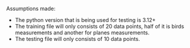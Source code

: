 Assumptions made:
- The python version that is being used for testing is 3.12+
- The training file will only consists of 20 data points, half of it is birds measurements and another for planes measurements.
- The testing file will only consists of 10 data points.
